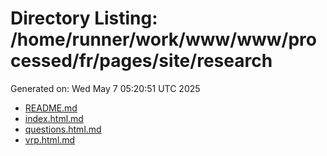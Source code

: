 # Directory Listing: /home/runner/work/www/www/processed/fr/pages/site/research
Generated on: Wed May  7 05:20:51 UTC 2025

- [README.md](README.md)
- [index.html.md](index.html.md)
- [questions.html.md](questions.html.md)
- [vrp.html.md](vrp.html.md)
